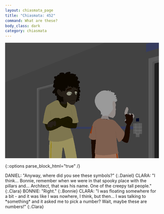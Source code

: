 ```yaml
---
layout: chiasmata_page
title: "Chiasmata: 452"
command: What are these?
body_class: dark
category: chiasmata
---
```


![452](/chiasmata/images/narrative/450.png)

{::options parse_block_html="true" /}
<div class="dialogue">
DANIEL: "Anyway, where did you see these symbols?" 
{:.Daniel}
CLARA: "I think... Bonnie, remember when we were in that spooky place with the pillars and... Architect, that was his name. One of the creepy tall people." 
{:.Clara}
BONNIE: "Right." 
{:.Bonnie}
CLARA: "I was floating somewhere for a bit - and it was like I was nowhere, I think, but then... I was talking to *something* and it asked me to pick a number? Wait, maybe these are numbers!" 
{:.Clara}
</div>